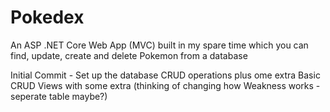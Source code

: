 # Pokedex
An ASP .NET Core Web App (MVC) built in my spare time which you can find, update, create and delete Pokemon from a database

Initial Commit -
Set up the database
CRUD operations plus ome extra 
Basic CRUD Views with some extra 
(thinking of changing how Weakness works - seperate table maybe?)
